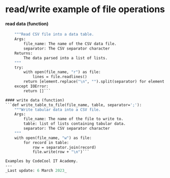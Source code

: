 # read/write example of file operations

#### read data (function)
```def read_table_from_file(file_name, separator=';'):
    """Read CSV file into a data table.
    Args:
        file_name: The name of the CSV data file.
        separator: The CSV separator character
    Returns:
        The data parsed into a list of lists.
    """
    try:
        with open(file_name, "r") as file:
            lines = file.readlines()
        return [element.replace("\n", "").split(separator) for element in lines]
    except IOError:
        return []```

#### write data (function)
```def write_table_to_file(file_name, table, separator=';'):
    """Write tabular data into a CSV file.
    Args:
        file_name: The name of the file to write to.
        table: list of lists containing tabular data.
        separator: The CSV separator character
    """
    with open(file_name, "w") as file:
        for record in table:
            row = separator.join(record)
            file.write(row + "\n")```

Examples by CodeCool IT Academy.
---
_Last update: 6 March 2023_